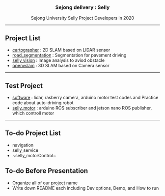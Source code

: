 <h3 align="center">Sejong delivery : Selly</h3>
<p align="center">
  Sejong University Selly Project Developers in 2020
</p>

* * *

## Project List
* [cartographer](https://github.com/seraaaayeo/SellyDev/tree/cartographer) : 2D SLAM based on LIDAR sensor
* [road_segmentation](https://github.com/seraaaayeo/SellyDev/tree/road_segmentation) : Segmentation for pavement driving
* [selly_vision](https://github.com/seraaaayeo/SellyDev/tree/selly_vision) : Image analysis to aviod obstacle
* [openvslam](https://github.com/seraaaayeo/SellyDev/tree/openvslam/VSLAM) : 3D SLAM based on Camera sensor

***

## Test Project
* [software](https://github.com/seraaaayeo/SellyDev/tree/software) : lidar, rasberry camera, arduino motor test codes and Practice code about auto-driving robot
* [selly_motor](https://github.com/seraaaayeo/SellyDev/tree/selly_motor) : arduino ROS subscriber and jetson nano ROS publisher, which controll motor

***

## To-do Project List
* navigation
* selly_service
* ~selly_motorControl~

## To-do Before Presentation
* Organize all of our project name
* Write down README each including Dev options, Demo, and How to run
